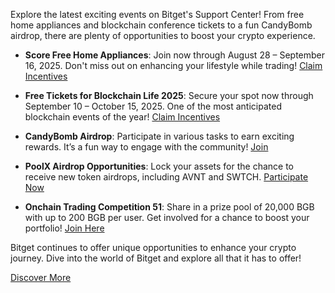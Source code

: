 Explore the latest exciting events on Bitget's Support Center! From free home appliances and blockchain conference tickets to a fun CandyBomb airdrop, there are plenty of opportunities to boost your crypto experience.

- **Score Free Home Appliances**: Join now through August 28 – September 16, 2025. Don't miss out on enhancing your lifestyle while trading! [Claim Incentives](https://www.bitget.com/events/activities/new/84cf7011a8f9584696746ab574fe3f97?color=dark&languageType=0)

- **Free Tickets for Blockchain Life 2025**: Secure your spot now through September 10 – October 15, 2025. One of the most anticipated blockchain events of the year! [Claim Incentives](https://www.bitget.com/events/activities/new/a2b6a4ab5d9850b393610e954bb382bf?color=dark&languageType=0)

- **CandyBomb Airdrop**: Participate in various tasks to earn exciting rewards. It’s a fun way to engage with the community! [Join](https://www.bitget.com/events/candy-bomb)

- **PoolX Airdrop Opportunities**: Lock your assets for the chance to receive new token airdrops, including AVNT and SWTCH. [Participate Now](https://www.bitget.com/events/poolx)

- **Onchain Trading Competition 51**: Share in a prize pool of 20,000 BGB with up to 200 BGB per user. Get involved for a chance to boost your portfolio! [Join Here](https://www.bitget.com/events/onchain-hunt/232387)

Bitget continues to offer unique opportunities to enhance your crypto journey. Dive into the world of Bitget and explore all that it has to offer!

[Discover More](https://chain-base.xyz/discover-recent-popular-events-on-bitgets-support-center)